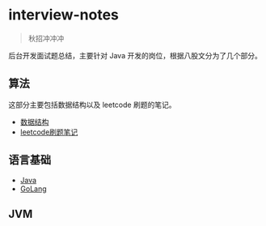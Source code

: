 # interview-notes<!-- {docsify-ignore-all} -->

> 秋招冲冲冲

后台开发面试题总结，主要针对 Java 开发的岗位，根据八股文分为了几个部分。

## 算法

这部分主要包括数据结构以及 leetcode 刷题的笔记。

* [数据结构](algorithm/datastructure/)
* [leetcode刷题笔记]((algorithm/leetcode/))



## 语言基础

* [Java](语言基础/Java/)
* [GoLang](语言基础/GoLang/)



## JVM

